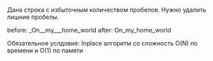 Дана строка с избыточным количеством пробелов. Нужно удалить лишние пробелы.

before: _On__my___home_world
after:  On_my_home_world

Обязательное услдовие:
Inplace алгоритм со сложность O(N) по времени и O(1) по памяти
